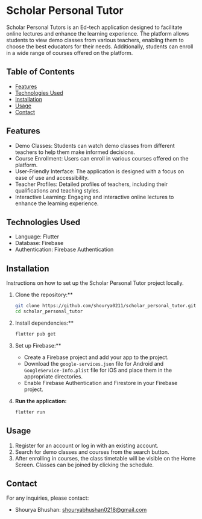 # Scholar Personal Tutor

Scholar Personal Tutors is an Ed-tech application designed to facilitate online lectures and enhance the learning experience. The platform allows students to view demo classes from various teachers, enabling them to choose the best educators for their needs. Additionally, students can enroll in a wide range of courses offered on the platform.

## Table of Contents
- [Features](#features)
- [Technologies Used](#technologies-used)
- [Installation](#installation)
- [Usage](#usage)
- [Contact](#contact)

## Features
- Demo Classes: Students can watch demo classes from different teachers to help them make informed decisions.
- Course Enrollment: Users can enroll in various courses offered on the platform.
- User-Friendly Interface: The application is designed with a focus on ease of use and accessibility.
- Teacher Profiles: Detailed profiles of teachers, including their qualifications and teaching styles.
- Interactive Learning: Engaging and interactive online lectures to enhance the learning experience.

## Technologies Used
- Language: Flutter
- Database: Firebase
- Authentication: Firebase Authentication

## Installation
Instructions on how to set up the Scholar Personal Tutor project locally.

1. Clone the repository:**
    ```bash
    git clone https://github.com/shourya0211/scholar_personal_tutor.git
    cd scholar_personal_tutor
    ```

2. Install dependencies:**
    ```bash
    flutter pub get
    ```

3. Set up Firebase:**
    - Create a Firebase project and add your app to the project.
    - Download the `google-services.json` file for Android and `GoogleService-Info.plist` file for iOS and place them in the appropriate directories.
    - Enable Firebase Authentication and Firestore in your Firebase project.

4. **Run the application:**
    ```bash
    flutter run
    ```

## Usage
1. Register for an account or log in with an existing account.
2. Search for demo classes and courses from the search button.
3. After enrolling in courses, the class timetable will be visible on the Home Screen. Classes can be joined by clicking the schedule.


## Contact
For any inquiries, please contact:
- Shourya Bhushan: shouryabhushan0218@gmail.com


